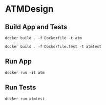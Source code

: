 # ATMDesign

## Build App and Tests
```
docker build . -f Dockerfile -t atm
```
```
docker build . -f Dockerfile.test -t atmtest
```

## Run App
```
docker run -it atm
```

## Run Tests
```
docker run atmtest
```
